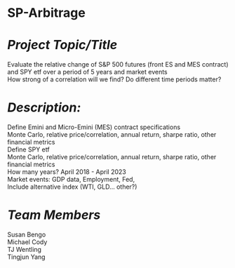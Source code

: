 # SP-Arbitrage

# ***Project Topic/Title***
Evaluate the relative change of S&P 500 futures (front ES and MES contract) and SPY etf over a period of 5 years and market events <br>
How strong of a correlation will we find? Do different time periods matter? <br>
# ***Description:***
Define Emini and Micro-Emini (MES) contract specifications <br>
Monte Carlo, relative price/correlation, annual return, sharpe ratio, other financial metrics <br>
Define SPY etf <br>
Monte Carlo, relative price/correlation, annual return, sharpe ratio, other financial metrics <br>
How many years? April 2018 - April 2023 <br>
Market events: GDP data, Employment, Fed,  <br>
Include alternative index (WTI, GLD… other?) <br>





# ***Team Members***
Susan Bengo  <br>
Michael Cody <br>
TJ Wentling <br>
Tingjun Yang <br>
